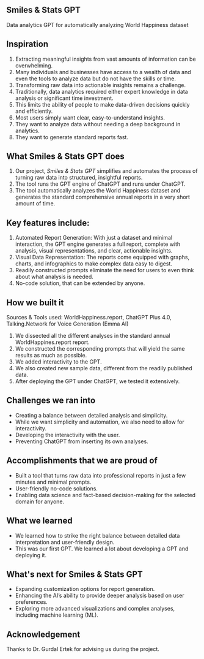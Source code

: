 ## Smiles & Stats GPT
Data analytics GPT for automatically analyzing World Happiness dataset

## Inspiration
1. Extracting meaningful insights from vast amounts of information can be overwhelming. 
2. Many individuals and businesses have access to a wealth of data and even the tools to analyze data but do not have the skills or time.
3. Transforming raw data into actionable insights remains a challenge.
4. Traditionally, data analytics required either expert knowledge in data analysis or significant time investment. 
5. This limits the ability of people to make data-driven decisions quickly and efficiently.
6. Most users simply want clear, easy-to-understand insights.
7. They want to analyze data without needing a deep background in analytics.
8. They want to generate standard reports fast.

## What Smiles & Stats GPT does
1. Our project, *Smiles & Stats GPT* simplifies and automates the process of turning raw data into structured, insightful reports. 
2. The tool runs the GPT engine of ChatGPT and runs under ChatGPT.
3. The tool automatically analyzes the World Happiness dataset and generates the standard comprehensive annual reports in a very short amount of time. 


## Key features include:
1. Automated Report Generation: With just a dataset and minimal interaction, the GPT engine generates a full report, complete with analysis, visual representations, and clear, actionable insights.
2. Visual Data Representation: The reports come equipped with graphs, charts, and infographics to make complex data easy to digest.
3. Readily constructed prompts eliminate the need for users to even think about what analysis is needed.
4. No-code solution, that can be extended by anyone.

## How we built it
Sources & Tools used: WorldHappiness.report, ChatGPT Plus 4.0, Talking.Network for Voice Generation (Emma AI)
1. We dissected all the different analyses in the standard annual WorldHappines.report report. 
2. We constructed the corresponding prompts that will yield the same results as much as possible.
3. We added interactivity to the GPT.
4. We also created new sample data, different from the readily published data. 
5. After deploying the GPT under ChatGPT, we tested it extensively.

## Challenges we ran into
- Creating a balance between detailed analysis and simplicity.
- While we want simplicity and automation, we also need to allow for interactivity.
- Developing the interactivity with the user.
- Preventing ChatGPT from inserting its own analyses.

## Accomplishments that we are proud of
- Built a tool that turns raw data into professional reports in just a few minutes and minimal prompts. 
- User-friendly no-code solutions.
- Enabling data science and fact-based decision-making for the selected domain for anyone.

## What we learned
- We learned how to strike the right balance between detailed data interpretation and user-friendly design.
- This was our first GPT. We learned a lot about developing a GPT and deploying it.

## What's next for Smiles & Stats GPT
- Expanding customization options for report generation.
- Enhancing the AI’s ability to provide deeper analysis based on user preferences.
- Exploring more advanced visualizations and complex analyses, including machine learning (ML).

## Acknowledgement
Thanks to Dr. Gurdal Ertek for advising us during the project.

